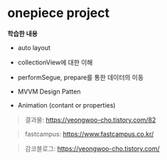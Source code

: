 # onepiece project #





**학습한 내용**



* auto layout

* collectionView에 대한 이해

* performSegue, prepare를 통한 데이터의 이동

* MVVM Design Patten

* Animation (contant or properties)


> 결과물: https://yeongwoo-cho.tistory.com/82

> fastcampus: https://www.fastcampus.co.kr/

> 감코블로그: https://yeongwoo-cho.tistory.com/


